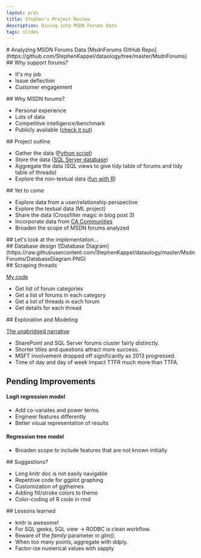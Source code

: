 ```yaml
---
layout: pres
title: Stephen's Project Review
description: Diving into MSDN Forums Data
tags: slides
---
```


<section>
	<section>
# Analyzing MSDN Forums Data
[MsdnForums GitHub Repo](https://github.com/StephenKappel/dataology/tree/master/MsdnForums)
</section>
	<section>
## Why support forums?

- It's my job
- Issue deflection
- Customer engagement

</section>
	<section>
## Why MSDN forums?

- Personal experience
- Lots of data
- Competitive intelligence/benchmark
- Publicly available ([check it out](http://social.msdn.microsoft.com/Forums/en-US/home))

</section>
	<section>
## Project outline

- Gather the data ([Python script](https://github.com/StephenKappel/dataology/tree/master/MsdnForums/ForumScraper))
- Store the data ([SQL Server database](https://github.com/StephenKappel/dataology/blob/master/MsdnForums/DatabaseDiagram.PNG))
- Aggregate the data (SQL views to give tidy table of forums and tidy table of threads)
- Explore the non-textual data ([fun with R](https://github.com/StephenKappel/dataology/blob/master/MsdnForums/ExplorationAndCommentary.md))
</section>
	<section>
## Yet to come

- Explore data from a user/relationship perspective
- Explore the textual data (ML project)
- Share the data (Crossfilter magic in blog post 3)
- Incorporate data from [CA Communities](https://communities.ca.com/)
- Broaden the scope of MSDN forums analyzed

</section>
</section>
<section>
	<section>
## Let's look at the implementation...
</section>
	<section>
## Database design
![Database Diagram](https://raw.githubusercontent.com/StephenKappel/dataology/master/MsdnForums/DatabaseDiagram.PNG)
</section>
	<section>
## Scraping threads

[My code](https://github.com/StephenKappel/dataology/tree/master/MsdnForums/ForumScraper)

- Get list of forum categories
- Get a list of forums in each category
- Get a list of threads in each forum
- Get details for each thread

</section>
	<section>
## Exploration and Modeling

[The unabridged narrative](https://github.com/StephenKappel/dataology/blob/master/MsdnForums/ExplorationAndCommentary.md)

- SharePoint and SQL Server forums cluster fairly distinctly.
- Shorter titles and questions attract more success.
- MSFT involvement dropped off significantly as 2013 progressed.
- Time of day and day of week impact TTFR much more than TTFA.
</section>
</section>
<section>
	<section>

## Pending Improvements

#### Logit regression model

- Add co-variates and power terms
- Engineer features differently
- Better visual representation of results


#### Regression tree model

- Broaden scope to include features that are not known initially

</section>
	<section>
## Suggestions?

- Long knitr doc is not easily navigable
- Repetitive code for ggplot graphing
- Customization of ggthemes
- Adding fill/stroke colors to theme
- Color-coding of R code in rmd
</section>
	<section>
## Lessons learned

- knitr is awesome!
- For SQL geeks, SQL view -> RODBC is clean workflow.
- Beware of the *family* parameter in *glm()*.
- When too many points, aggregate with ddply.
- Factor-ize numerical values with sapply
</section>
</section>